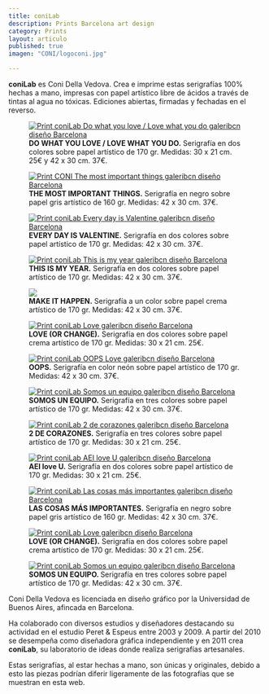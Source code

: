 ```yaml
---
title: coniLab
description: Prints Barcelona art design 
category: Prints
layout: articulo
published: true
imagen: "CONI/logoconi.jpg"

---
```

**coniLab** es Coni Della Vedova. Crea e imprime estas serigrafías 100%  hechas a mano, impresas con papel artístico libre de ácidos a través de tintas al agua no tóxicas. Ediciones abiertas, firmadas y fechadas en el reverso.

<div class="figure-group">
<figure>
	<a href="/images/CONI/Do what you love.jpg"><img src="/images/CONI/Do what you love.jpg" alt="Print coniLab Do what you love / Love what you do galeribcn diseño Barcelona"></a>
	<figcaption> <b>DO WHAT YOU LOVE / LOVE WHAT YOU DO.</b>
	Serigrafía en dos colores sobre papel artístico de 170 gr. Medidas: 30 x 21 cm. 25€ y 42 x 30 cm. 37€.</figcaption>
</figure>

<figure>
	<a href="/images/CONI/The most important things.jpg"><img src="/images/CONI/The most important things.jpg" alt="Print CONI The most important things  galeribcn diseño Barcelona"></a>
	<figcaption> <b>THE MOST IMPORTANT THINGS.</b>
	Serigrafía en negro sobre papel gris artístico de 160 gr. Medidas: 42 x 30 cm. 37€.</figcaption>
</figure>

<figure>
	<a href="/images/CONI/Every day is Valentine.jpg"><img src="/images/CONI/Every day is Valentine.jpg" alt="Print coniLab Every day is Valentine galeribcn diseño Barcelona"></a>
	<figcaption> <b>EVERY DAY IS VALENTINE.</b>
Serigrafía en dos colores sobre papel artístico de 170 gr. Medidas: 42 x 30 cm. 37€.</figcaption>
	</figcaption>
</figure>

<figure>
	<a href="/images/CONI/This is my year.jpg"><img src="/images/CONI/This is my year.jpg" alt=" Print coniLab This is my year galeribcn diseño Barcelona"></a>
	<figcaption> <b>THIS IS MY YEAR.</b>
Serigrafía en dos colores sobre papel artístico de 170 gr. Medidas: 42 x 30 cm. 37€.</figcaption>
</figure>

<figure>
	<a href="http://img297.imagevenue.com/img.php?image=308533197_Make_122_37lo.jpg"><img src="http://img297.imagevenue.com/loc37/th_308533197_Make_122_37lo.jpg"></a>
	<figcaption> <b>MAKE IT HAPPEN.</b>
	Serigrafía a un color sobre papel crema artístico de 170 gr. Medidas: 42 x 30 cm. 37€.</figcaption>
</figure>

<figure>
	<a href="/images/CONI/Love BLACK.jpg"><img src="/images/CONI/Love BLACK.jpg" alt="Print coniLab Love galeribcn diseño Barcelona "></a>
	<figcaption> <b>LOVE (OR CHANGE).</b>
	Serigrafía en dos colores sobre papel crema artístico de 170 gr. Medidas: 30 x 21 cm. 25€.</figcaption>
</figure>

<figure>
	<a href="/images/CONI/OOPS.jpg"><img src="/images/CONI/OOPS.jpg" alt="Print coniLab OOPS Love galeribcn diseño Barcelona"></a>
	<figcaption> <b>OOPS.</b>
	Serigrafía en color neón sobre papel artístico de 170 gr. Medidas: 42 x 30 cm. 37€.</figcaption>
</figure>

<figure>
	<a href="/images/CONI/Somos un equipo. 4.jpg"><img src="/images/CONI/Somos un equipo. 4.jpg" alt="Print coniLab Somos un equipo  galeribcn diseño Barcelona"></a>
	<figcaption> <b>SOMOS UN EQUIPO.</b>
Serigrafía en tres colores sobre papel artístico de 170 gr. Medidas: 42 x 30 cm. 37€.</figcaption>
</figure>

<figure>
	<a href="/images/CONI/2 de corazones.jpg"><img src="/images/CONI/2 de corazones.jpg" alt="Print coniLab 2 de corazones galeribcn diseño Barcelona"></a>
	<figcaption><b> 2 DE CORAZONES.</b>
Serigrafía en tres colores sobre papel artístico de 170 gr. Medidas: 30 x 21 cm. 25€.</figcaption>
</figure>

<figure>
	<a href="/images/CONI/AEI love U.jpg"><img src="/images/CONI/AEI love U.jpg" alt="Print coniLab AEI love U galeribcn diseño Barcelona"></a>
	<figcaption> <b>AEI love U.</b>
Serigrafía en dos colores sobre papel artístico de 170 gr. Medidas: 30 x 21 cm. 25€.</figcaption>
</figure>

<figure>
	<a href="/images/CONI/Las cosas más importantes.jpg"><img src="/images/CONI/Las cosas más importantes.jpg" alt="Print coniLab Las cosas más importantes galeribcn diseño Barcelona"></a>
	<figcaption> <b>LAS COSAS MÁS IMPORTANTES.</b>
	Serigrafía en negro sobre papel gris artístico de 160 gr. Medidas: 42 x 30 cm. 37€.</figcaption>
</figure>

<figure>
	<a href="/images/CONI/Love RED.jpg"><img src="/images/CONI/Love RED.jpg" alt="Print coniLab Love galeribcn diseño Barcelona"></a>
	<figcaption> <b>LOVE (OR CHANGE).</b>
	Serigrafía en dos colores sobre papel crema  artístico de 170 gr. Medidas: 30 x 21 cm. 25€.</figcaption>
</figure>

<figure>
	<a href="/images/CONI/Somos un equipo.3.jpg"><img src="/images/CONI/Somos un equipo.3.jpg" alt="Print coniLab Somos un equipo galeribcn diseño Barcelona "></a>
	<figcaption><b> SOMOS UN EQUIPO. </b>
Serigrafía en tres colores sobre papel artístico de 170 gr. Medidas: 42 x 30 cm. 37€.</figcaption>

</figure>
</div>

Coni Della Vedova es licenciada en diseño gráfico por la Universidad de Buenos Aires, afincada en Barcelona.

Ha colaborado con diversos estudios y diseñadores destacando su actividad en el estudio Peret & Espeus entre 2003 y 2009. A partir del 2010 se desempeña como diseñadora gráfica independiente y en 2011 crea **coniLab**, su laboratorio de ideas donde realiza serigrafías artesanales.

Estas serigrafías, al estar hechas a mano, son únicas y originales, debido a esto las piezas podrían diferir ligeramente de las fotografías que se muestran en esta web.
